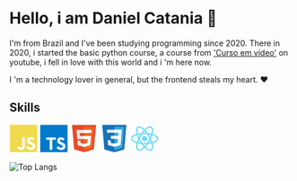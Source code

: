 # Hello, i am Daniel Catania 👋

I'm from Brazil and I've been studying programming since 2020. 
There in 2020, i started the basic python course, a course from ['Curso em vídeo'](https://github.com/cursoemvideo) on youtube,  i fell in love with this world and i 'm here now. 

I 'm a technology lover in general, but the frontend steals my heart. ❤️


## Skills 

<img src=https://raw.githubusercontent.com/devicons/devicon/master/icons/javascript/javascript-plain.svg alt=JavaScript width=50> <img src=https://raw.githubusercontent.com/devicons/devicon/master/icons/typescript/typescript-plain.svg alt=TypeScript width=50> <img src=https://raw.githubusercontent.com/devicons/devicon/master/icons/html5/html5-original.svg alt=HTML width=50> <img src=https://raw.githubusercontent.com/devicons/devicon/master/icons/css3/css3-original.svg alt=CSS width=50> <img src=https://raw.githubusercontent.com/devicons/devicon/master/icons/react/react-original.svg alt=React width=50> 

![Top Langs](https://github-readme-stats.vercel.app/api/top-langs/?username=DanielCatania&theme=dracula&langs_count=168)

